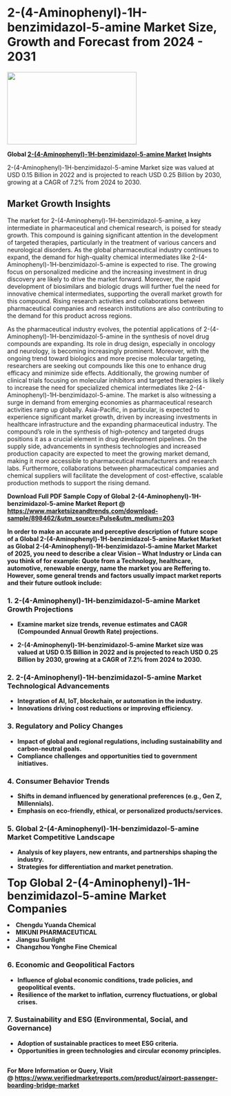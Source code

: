 <H1>2-(4-Aminophenyl)-1H-benzimidazol-5-amine Market Size, Growth and Forecast from 2024 - 2031</H1><img class="aligncenter size-medium wp-image-584254" src="https://thirdeyenews.in/wp-content/uploads/2024/09/Global-Market-Research-300x168.jpeg" alt="" width="300" height="168" /><p><strong>Global&nbsp;<a href="https://www.marketsizeandtrends.com/download-sample/898462/&amp;utm_source=Pulse&amp;utm_medium=203">2-(4-Aminophenyl)-1H-benzimidazol-5-amine Market</a> Insights</strong></p><p>2-(4-Aminophenyl)-1H-benzimidazol-5-amine Market size was valued at USD 0.15 Billion in 2022 and is projected to reach USD 0.25 Billion by 2030, growing at a CAGR of 7.2% from 2024 to 2030.</p><p><h2>Market Growth Insights</h2> <p>The market for 2-(4-Aminophenyl)-1H-benzimidazol-5-amine, a key intermediate in pharmaceutical and chemical research, is poised for steady growth. This compound is gaining significant attention in the development of targeted therapies, particularly in the treatment of various cancers and neurological disorders. As the global pharmaceutical industry continues to expand, the demand for high-quality chemical intermediates like 2-(4-Aminophenyl)-1H-benzimidazol-5-amine is expected to rise. The growing focus on personalized medicine and the increasing investment in drug discovery are likely to drive the market forward. Moreover, the rapid development of biosimilars and biologic drugs will further fuel the need for innovative chemical intermediates, supporting the overall market growth for this compound. Rising research activities and collaborations between pharmaceutical companies and research institutions are also contributing to the demand for this product across regions.</p> <p><strong></strong></p> <p>As the pharmaceutical industry evolves, the potential applications of 2-(4-Aminophenyl)-1H-benzimidazol-5-amine in the synthesis of novel drug compounds are expanding. Its role in drug design, especially in oncology and neurology, is becoming increasingly prominent. Moreover, with the ongoing trend toward biologics and more precise molecular targeting, researchers are seeking out compounds like this one to enhance drug efficacy and minimize side effects. Additionally, the growing number of clinical trials focusing on molecular inhibitors and targeted therapies is likely to increase the need for specialized chemical intermediates like 2-(4-Aminophenyl)-1H-benzimidazol-5-amine. The market is also witnessing a surge in demand from emerging economies as pharmaceutical research activities ramp up globally. Asia-Pacific, in particular, is expected to experience significant market growth, driven by increasing investments in healthcare infrastructure and the expanding pharmaceutical industry. The compound’s role in the synthesis of high-potency and targeted drugs positions it as a crucial element in drug development pipelines. On the supply side, advancements in synthesis technologies and increased production capacity are expected to meet the growing market demand, making it more accessible to pharmaceutical manufacturers and research labs. Furthermore, collaborations between pharmaceutical companies and chemical suppliers will facilitate the development of cost-effective, scalable production methods to support the rising demand.</p> <p><strong></p><p><span class=""><strong>Download Full PDF Sample Copy of Global 2-(4-Aminophenyl)-1H-benzimidazol-5-amine Market Report</strong> @ <a href="https://www.marketsizeandtrends.com/download-sample/898462/&amp;utm_source=Pulse&amp;utm_medium=203" target="_blank">https://www.marketsizeandtrends.com/download-sample/898462/&amp;utm_source=Pulse&amp;utm_medium=203</a></span></p><p>In order to make an accurate and perceptive description of future scope of a Global&nbsp;2-(4-Aminophenyl)-1H-benzimidazol-5-amine Market Market as Global&nbsp;2-(4-Aminophenyl)-1H-benzimidazol-5-amine Market Market of 2025, you need to describe a clear Vision &ndash; What Industry or Linda can you think of for example: Quote from a Technology, healthcare, automotive, renewable energy, name the market you are Reffering to. However, some general trends and factors usually impact market reports and their future outlook include:</p><h3>1.&nbsp;<strong>2-(4-Aminophenyl)-1H-benzimidazol-5-amine Market Growth Projections</strong></h3><ul><li>Examine market size trends, revenue estimates and CAGR (Compounded Annual Growth Rate) projections.</li><li><p>2-(4-Aminophenyl)-1H-benzimidazol-5-amine Market size was valued at USD 0.15 Billion in 2022 and is projected to reach USD 0.25 Billion by 2030, growing at a CAGR of 7.2% from 2024 to 2030.</p></li></ul><h3>2.&nbsp;<strong>2-(4-Aminophenyl)-1H-benzimidazol-5-amine Market Technological Advancements</strong></h3><ul><li>Integration of AI, IoT, blockchain, or automation in the industry.</li><li>Innovations driving cost reductions or improving efficiency.</li></ul><h3>3.&nbsp;<strong>Regulatory and Policy Changes</strong></h3><ul><li>Impact of global and regional regulations, including sustainability and carbon-neutral goals.</li><li>Compliance challenges and opportunities tied to government initiatives.</li></ul><h3>4.&nbsp;<strong>Consumer Behavior Trends</strong></h3><ul><li>Shifts in demand influenced by generational preferences (e.g., Gen Z, Millennials).</li><li>Emphasis on eco-friendly, ethical, or personalized products/services.</li></ul><h3>5.&nbsp;<strong>Global 2-(4-Aminophenyl)-1H-benzimidazol-5-amine Market Competitive Landscape</strong></h3><ul><li>Analysis of key players, new entrants, and partnerships shaping the industry.</li><li>Strategies for differentiation and market penetration.</li></ul><p data-pm-slice="1 1 []"><span style="color: inherit; font-family: inherit; font-size: 25px;">Top Global 2-(4-Aminophenyl)-1H-benzimidazol-5-amine Market Companies</span></p><div class="" data-test-id=""><p><li>Chengdu Yuanda Chemical</li><li> MIKUNI PHARMACEUTICAL</li><li> Jiangsu Sunlight</li><li> Changzhou Yonghe Fine Chemical</li></p></div><h3>6.&nbsp;<strong>Economic and Geopolitical Factors</strong></h3><ul><li>Influence of global economic conditions, trade policies, and geopolitical events.</li><li>Resilience of the market to inflation, currency fluctuations, or global crises.</li></ul><h3>7.&nbsp;<strong>Sustainability and ESG (Environmental, Social, and Governance)</strong></h3><ul><li>Adoption of sustainable practices to meet ESG criteria.</li><li>Opportunities in green technologies and circular economy principles.</li></ul><h2><strong style="font-size: 14px;">For More Information or Query, Visit @&nbsp;</strong><a style="background-color: #ffffff; font-size: 14px;" href="https://www.marketsizeandtrends.com/report/2-4-aminophenyl-1h-benzimidazol-5-amine-market/" target="_blank">https://www.verifiedmarketreports.com/product/airport-passenger-boarding-bridge-market</a></h2>
